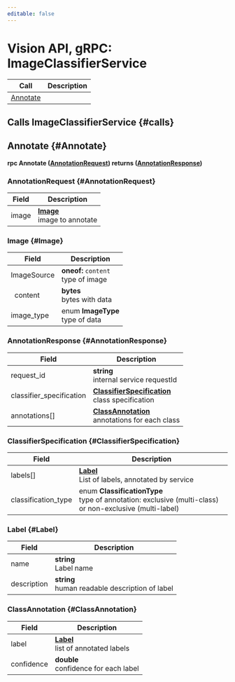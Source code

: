 ```yaml
---
editable: false
---
```


# Vision API, gRPC: ImageClassifierService



| Call | Description |
| --- | --- |
| [Annotate](#Annotate) |  |

## Calls ImageClassifierService {#calls}

## Annotate {#Annotate}



**rpc Annotate ([AnnotationRequest](#AnnotationRequest)) returns ([AnnotationResponse](#AnnotationResponse))**

### AnnotationRequest {#AnnotationRequest}

Field | Description
--- | ---
image | **[Image](#Image)**<br>image to annotate 


### Image {#Image}

Field | Description
--- | ---
ImageSource | **oneof:** `content`<br>type of image
&nbsp;&nbsp;content | **bytes**<br>bytes with data 
image_type | enum **ImageType**<br>type of data 


### AnnotationResponse {#AnnotationResponse}

Field | Description
--- | ---
request_id | **string**<br>internal service requestId 
classifier_specification | **[ClassifierSpecification](#ClassifierSpecification)**<br>class specification 
annotations[] | **[ClassAnnotation](#ClassAnnotation)**<br>annotations for each class 


### ClassifierSpecification {#ClassifierSpecification}

Field | Description
--- | ---
labels[] | **[Label](#Label)**<br>List of labels, annotated by service 
classification_type | enum **ClassificationType**<br>type of annotation: exclusive (multi-class) or non-exclusive (multi-label) 


### Label {#Label}

Field | Description
--- | ---
name | **string**<br>Label name 
description | **string**<br>human readable description of label 


### ClassAnnotation {#ClassAnnotation}

Field | Description
--- | ---
label | **[Label](#Label1)**<br>list of annotated labels 
confidence | **double**<br>confidence for each label 


